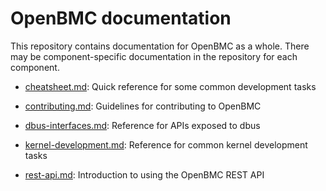 # OpenBMC documentation

This repository contains documentation for OpenBMC as a whole. There may
be component-specific documentation in the repository for each component.

 - [cheatsheet.md](cheatsheet.md): Quick reference for some common
   development tasks

 - [contributing.md](contributing.md): Guidelines for contributing to
   OpenBMC

 - [dbus-interfaces.md](dbus-interfaces.md): Reference for APIs exposed
   to dbus

 - [kernel-development.md](kernel-development.md): Reference for common
   kernel development tasks

 - [rest-api.md](rest-api.md): Introduction to using the OpenBMC REST
   API
